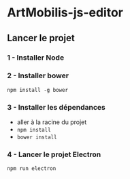 # ArtMobilis-js-editor

## Lancer le projet

### 1 - Installer Node

### 2 - Installer bower
 ```npm install -g bower```
 
### 3 - Installer les dépendances
- aller à la racine du projet
- ```npm install```
- ```bower install```

### 4 - Lancer le projet Electron
```npm run electron```